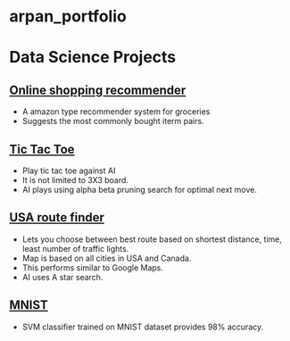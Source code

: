 # arpan_portfolio

# Data Science Projects
## [Online shopping recommender](https://github.com/arpanojha/Artificial_Intelligence/tree/main/Market_basket_optimization)
* A amazon type recommender system for groceries
* Suggests the most commonly bought iterm pairs. 

## [Tic Tac Toe](https://github.com/arpanojha/Artificial_Intelligence/tree/main/misere_tic_tac_toe)
* Play tic tac toe against AI 
* It is not limited to 3X3 board. 
* AI plays using alpha beta pruning search for optimal next move. 

## [USA route finder](https://github.com/arpanojha/Artificial_Intelligence/tree/main/USA_route_finder)
* Lets you choose between best route based on shortest distance, time, least number of traffic lights.
* Map is based on all cities in USA and Canada. 
* This performs similar to Google Maps. 
* AI uses A star search. 

## [MNIST](https://github.com/arpanojha/MNIST/tree/master/SVM)
* SVM classifier trained on MNIST dataset provides 98% accuracy. 


